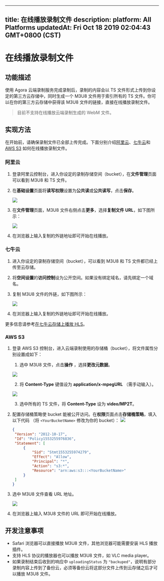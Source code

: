 
---
title: 在线播放录制文件
description: 
platform: All Platforms
updatedAt: Fri Oct 18 2019 02:04:43 GMT+0800 (CST)
---
# 在线播放录制文件
## 功能描述

使用 Agora 云端录制服务完成录制后，录制的内容会以 TS 文件形式上传到你设定的第三方云存储中，同时生成一个 M3U8 文件用于索引所有的 TS 文件。你可以在你的第三方云存储中获得该 M3U8 文件的链接，直接在线播放录制文件。

>目前不支持在线播放云端录制生成的 WebM 文件。

## 实现方法

在开始前，请确保录制文件已全部上传完成。下面分别介绍[阿里云](https://www.aliyun.com/product/ossJ)、[七牛云](https://www.qiniu.com/)和 [AWS S3](https://aws.amazon.com/cn/s3/?nc=sn&loc=0) 如何在线播放录制文件。

### 阿里云
1. 登录阿里云控制台，进入你设定的录制存储空间（bucket），在**文件管理**页面可以看到 M3U8 和 TS 文件。
2. 在**基础设置**页面将**读写权限**设置为**公共读**或**公共读写**，点击**保存**。

	![](https://web-cdn.agora.io/docs-files/1556438995486)
	
4. 在**文件管理**页面，M3U8 文件右侧点击**更多**，选择**复制文件 URL**，如下图所示：

	![](https://web-cdn.agora.io/docs-files/1556440791342)
	
6. 在浏览器上输入复制的外链地址即可开始在线播放。

### 七牛云

1. 进入你设定的录制存储空间（bucket），可以看到 M3U8 和 TS 文件都已经上传至云存储。

2. 将**空间设置**的**访问控制**设为公开空间。如果没有绑定域名，请先绑定一个域名。

3. 复制 M3U8 文件的外链，如下图所示：

	![](https://web-cdn.agora.io/docs-files/1556165027848)

4. 在浏览器上输入复制的外链地址即可开始在线播放。

更多信息请参考[在七牛云存储上播放 HLS](https://docs.agora.io/cn/cloud-recording/%3Chttps://developer.qiniu.com/kodo/kb/1339/in-seven-niuyun-stored-in-hls%3E)。

### AWS S3

1. 登录 AWS S3 控制台，进入云端录制使用的存储桶（bucket），将文件属性分别设置成如下：
   1. 选中 M3U8 文件，点击**操作** ，选择**更改元数据**。
	 
	 ![](https://web-cdn.agora.io/docs-files/1556165143077)
	 
   2. 将 **Content-Type** 键值设为 **application/x-mpegURL** （需手动输入）。
	 
	 ![](https://web-cdn.agora.io/docs-files/1556165160391)
	 
   3. 选中所有的 TS 文件，将 **Content-Type** 设为 **video/MP2T**。

2. 配置存储桶策略使 bucket 能被公开访问。在**权限**页面点击**存储桶策略**，填入以下代码 （将 `<YourBucketName>` 修改为你的 bucket）：
![](https://web-cdn.agora.io/docs-files/1556165186768)
   ```json
   {
    "Version": "2012-10-17",
    "Id": "Policy1553255976836",
    "Statement": [
        {
            "Sid": "Stmt1553255974279",
            "Effect": "Allow",
            "Principal": "*",
            "Action": "s3:*",
            "Resource": "arn:aws:s3:::<YourBucketName>"
        }
    ]
   }
   ```
3. 选中 M3U8 文件查看 URL 地址。

	![](https://web-cdn.agora.io/docs-files/1556165198691)

4. 在浏览器上输入 M3U8 文件的 URL 即可开始在线播放。

## 开发注意事项

- Safari 浏览器可以直接播放 M3U8 文件，其他浏览器可能需要安装 HLS 播放插件。
- 支持 HLS 协议的播放器也可以播放 M3U8 文件，如 VLC media player。
- 如果录制结束后收到的响应中 `uploadingStatus` 为 `"backuped"`，说明有部分录制内容上传到了备份云，必须等备份云将这部分文件上传到云存储之后才可以播放 M3U8 文件。
